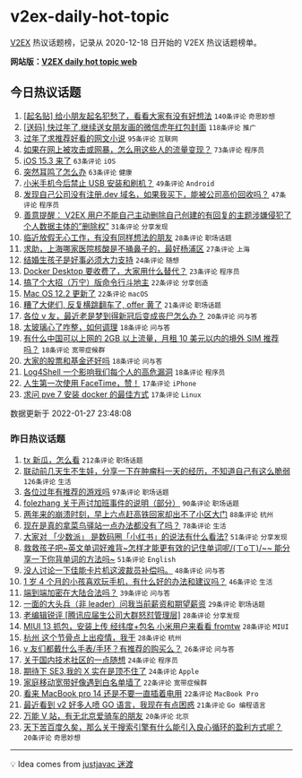 # v2ex-daily-hot-topic

[V2EX](https://www.v2ex.com/) 热议话题榜，记录从 2020-12-18 日开始的 V2EX 热议话题榜单。

**网站版：[V2EX daily hot topic web](https://boojack.github.io/v2ex-daily-hot-topic-web/)**

## 今日热议话题

<!-- TODAY BEGIN -->

1. [[起名贴] 给小朋友起名犯愁了，看看大家有没有好想法](https://www.v2ex.com/t/830873) `140条评论` `奇思妙想`
1. [[送码] 快过年了,继续送女朋友画的微信虎年红包封面](https://www.v2ex.com/t/830996) `118条评论` `推广`
1. [过年了求推荐好看的网文小说](https://www.v2ex.com/t/830836) `95条评论` `互联网`
1. [如果在网上被攻击或网暴，怎么用这些人的流量变现？](https://www.v2ex.com/t/830868) `73条评论` `程序员`
1. [iOS 15.3 来了](https://www.v2ex.com/t/830839) `63条评论` `iOS`
1. [突然耳鸣了怎么办](https://www.v2ex.com/t/830852) `63条评论` `健康`
1. [小米手机今后禁止 USB 安装和刷机？](https://www.v2ex.com/t/830928) `49条评论` `Android`
1. [发现自己公司没有注册.dev 域名，如果我买下，能被公司高价回收吗？](https://www.v2ex.com/t/830858) `47条评论` `程序员`
1. [善意提醒： V2EX 用户不能自己主动删除自己创建的有回复的主题涉嫌侵犯了个人数据主体的”删除权”](https://www.v2ex.com/t/830893) `31条评论` `分享发现`
1. [临近放假无心工作，有没有同样想法的朋友](https://www.v2ex.com/t/830955) `28条评论` `职场话题`
1. [求助，上海哪家医院核酸是不捅鼻子的，最好杨浦区](https://www.v2ex.com/t/830866) `27条评论` `上海`
1. [结婚生孩子是好事必须大力支持](https://www.v2ex.com/t/830891) `24条评论` `随想`
1. [Docker Desktop 要收费了，大家用什么替代？](https://www.v2ex.com/t/830915) `23条评论` `程序员`
1. [搞了个大招（万宁）版命令行斗地主](https://www.v2ex.com/t/830856) `22条评论` `分享创造`
1. [Mac OS 12.2 更新了](https://www.v2ex.com/t/830842) `22条评论` `macOS`
1. [糟了大佬们, 反复横跳翻车了, offer 黄了](https://www.v2ex.com/t/830853) `21条评论` `职场话题`
1. [各位 v 友，最近老是梦到得新冠后变成丧尸怎么办？](https://www.v2ex.com/t/830908) `20条评论` `问与答`
1. [太玻璃心了咋整，如何调理](https://www.v2ex.com/t/831011) `18条评论` `问与答`
1. [有什么中国可以上网的 2GB 以上流量，月租 10 美元以内的境外 SIM 推荐吗？](https://www.v2ex.com/t/831009) `18条评论` `宽带症候群`
1. [大家的股票和基金还好吗](https://www.v2ex.com/t/830947) `18条评论` `问与答`
1. [Log4Shell 一个影响我们每个人的高危漏洞](https://www.v2ex.com/t/830907) `18条评论` `程序员`
1. [人生第一次使用 FaceTime，赞！](https://www.v2ex.com/t/831012) `17条评论` `iPhone`
1. [求问 pve 7 安装 docker 的最佳方式](https://www.v2ex.com/t/830945) `17条评论` `Linux`

数据更新于 2022-01-27 23:48:08

<!-- TODAY END -->

### 昨日热议话题

<!-- YESTERDAY BEGIN -->

1. [tx 新瓜，怎么看](https://www.v2ex.com/t/830681) `212条评论` `职场话题`
1. [联动前几天生不生娃，分享一下在肿瘤科一天的经历，不知道自己有这么脆弱](https://www.v2ex.com/t/830642) `126条评论` `生活`
1. [各位过年有推荐的游戏吗](https://www.v2ex.com/t/830638) `97条评论` `职场话题`
1. [folezhang 关于声讨加班事件的说明（部分）](https://www.v2ex.com/t/830717) `90条评论` `职场话题`
1. [两年来的崩溃时刻，早上六点赶高铁回家却出不了小区大门](https://www.v2ex.com/t/830701) `88条评论` `杭州`
1. [现在是真的拿菜鸟驿站一点办法都没有了吗？](https://www.v2ex.com/t/830693) `78条评论` `生活`
1. [大家对 「少数派」 是数码圈「小红书」的说法有什么看法?](https://www.v2ex.com/t/830801) `51条评论` `分享发现`
1. [救救孩子吧~英文单词好难背~怎样才能更有效的记住单词呢/(ㄒoㄒ)/~~ 能分享一下你背单词的方法吗~](https://www.v2ex.com/t/830713) `51条评论` `English`
1. [没人讨论一下佳能卡片机这波裁员补偿吗。](https://www.v2ex.com/t/830626) `48条评论` `问与答`
1. [1 岁 4 个月的小孩喜欢玩手机，有什么好的办法和建议吗？](https://www.v2ex.com/t/830744) `46条评论` `生活`
1. [端到端加密在大陆合法吗？](https://www.v2ex.com/t/830661) `39条评论` `问与答`
1. [一面的大头兵（非 leader）问我当前薪资和期望薪资](https://www.v2ex.com/t/830762) `29条评论` `职场话题`
1. [老编辑锐评 [腾讯应届生公司大群怒怼管理层]](https://www.v2ex.com/t/830794) `28条评论` `分享发现`
1. [MIUI 13 抓包，安装上传 经纬度+包名 小米用户来看看 fromtw](https://www.v2ex.com/t/830712) `28条评论` `MIUI`
1. [杭州 这个节骨点上出疫情，我干](https://www.v2ex.com/t/830662) `28条评论` `杭州`
1. [v 友们都戴什么手表/手环？有推荐的购买么？](https://www.v2ex.com/t/830787) `26条评论` `问与答`
1. [关于国内技术社区的一点随想](https://www.v2ex.com/t/830792) `24条评论` `程序员`
1. [期待下 SE3,我的 X 实在是顶不住了](https://www.v2ex.com/t/830672) `24条评论` `Apple`
1. [家庭移动宽带好像遇到白名单墙了](https://www.v2ex.com/t/830786) `22条评论` `宽带症候群`
1. [看来 MacBook pro 14 还是不要一直插着电用](https://www.v2ex.com/t/830773) `22条评论` `MacBook Pro`
1. [最近看到 v2 好多人喷 GO 语言，我现在有点困惑](https://www.v2ex.com/t/830770) `21条评论` `Go 编程语言`
1. [万能 V 站，有无北京爱骑车的朋友](https://www.v2ex.com/t/830678) `20条评论` `北京`
1. [天下苦百度久矣，那么关于搜索引擎有什么能引入良心循环的盈利方式呢？](https://www.v2ex.com/t/830667) `20条评论` `奇思妙想`

<!-- YESTERDAY END -->

---

💡 Idea comes from [justjavac 迷渡](https://github.com/justjavac/)
